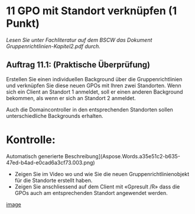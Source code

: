 ﻿# 11 GPO mit Standort verknüpfen (1 Punkt)
*Lesen Sie unter Fachliteratur auf dem BSCW das Dokument Gruppenrichtlinien-Kapitel2.pdf durch.*

## **Auftrag 11.1: (Praktische Überprüfung)**
Erstellen Sie einen individuellen Background über die Gruppenrichtlinien und verknüpfen Sie diese neuen GPOs mit Ihren zwei Standorten. Wenn sich ein Client an Standort 1 anmeldet, soll er einen anderen Background bekommen, als wenn er sich an Standort 2 anmeldet.

Auch die Domaincontroller in den entsprechenden Standorten sollen unterschiedliche Backgrounds erhalten.

# Kontrolle:

Automatisch generierte Beschreibung](Aspose.Words.a35e51c2-b635-47ed-b4ad-e0cad6a3cf73.003.png)

- Zeigen Sie im Video wo und wie Sie die neuen Gruppenrichtlinienobjekt für die Standorte erstellt haben. 
- Zeigen Sie anschliessend auf dem Client mit «Gpresult /R» dass die GPOs auch am entsprechenden Standort angewendet werden.

[image](images/Kontrolle.png)
